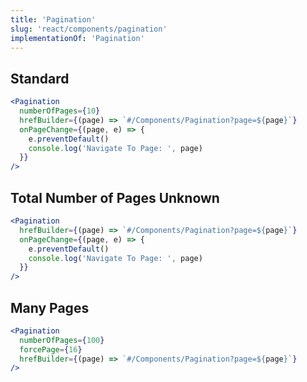```yaml
---
title: 'Pagination'
slug: 'react/components/pagination'
implementationOf: 'Pagination'
---
```


## Standard

```jsx
<Pagination
  numberOfPages={10}
  hrefBuilder={(page) => `#/Components/Pagination?page=${page}`}
  onPageChange={(page, e) => {
    e.preventDefault()
    console.log('Navigate To Page: ', page)
  }}
/>
```

## Total Number of Pages Unknown

```jsx
<Pagination
  hrefBuilder={(page) => `#/Components/Pagination?page=${page}`}
  onPageChange={(page, e) => {
    e.preventDefault()
    console.log('Navigate To Page: ', page)
  }}
/>
```

## Many Pages

```jsx
<Pagination
  numberOfPages={100}
  forcePage={16}
  hrefBuilder={(page) => `#/Components/Pagination?page=${page}`}
/>
```
